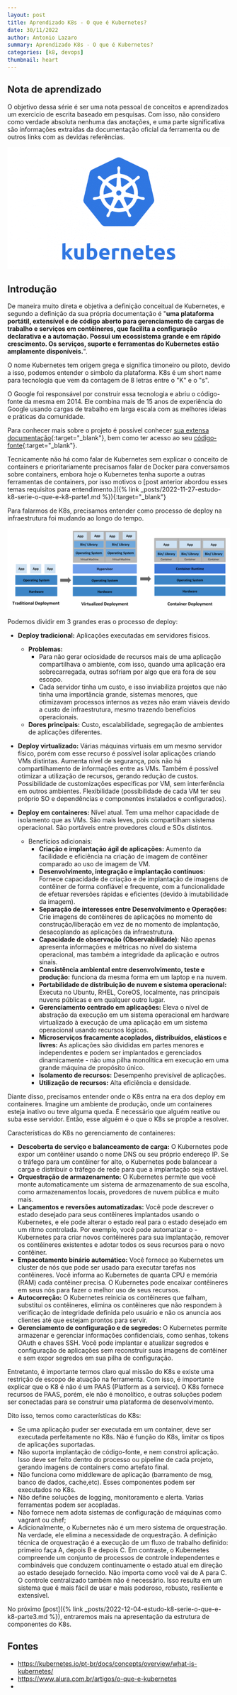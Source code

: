 ```yaml
---
layout: post
title: Aprendizado K8s - O que é Kubernetes?
date: 30/11/2022
author: Antonio Lazaro
summary: Aprendizado K8s - O que é Kubernetes?
categories: [k8, devops]
thumbnail: heart
---
```


## Nota de aprendizado

O objetivo dessa série é ser uma nota pessoal de conceitos e aprendizados um exercicio de escrita baseado em pesquisas. Com isso, não considero como verdade absoluta nenhuma das anotações, e uma parte significativa são informações extraídas da documentação oficial da ferramenta ou de outros links com as devidas referências.

![](/static/img/k8/k8-icon.png)
## Introdução

De maneira muito direta e objetiva a definição conceitual de Kubernetes, e segundo a definição da sua própria documentação é "__uma plataforma portátil, extensível e de código aberto para gerenciamento de cargas de trabalho e serviços em contêineres, que facilita a configuração declarativa e a automação. Possui um ecossistema grande e em rápido crescimento. Os serviços, suporte e ferramentas do Kubernetes estão amplamente disponíveis.__".

O nome Kubernetes tem origem grega e significa timoneiro ou piloto, devido a isso, podemos entender o simbolo da plataforma. K8s é um short name para tecnologia que vem da contagem de 8 letras entre o "K" e o "s". 

O Google foi responsável por construir essa tecnologia e abriu o código-fonte da mesma em 2014. Ele combina mais de 15 anos de experiência do Google usando cargas de trabalho em larga escala com as melhores ideias e práticas da comunidade.

Para conhecer mais sobre o projeto é possível conhecer [sua extensa documentação](https://kubernetes.io/docs/concepts/overview/){:target="\_blank"}, bem como ter acesso ao seu [código-fonte](https://github.com/kubernetes/kubernetes){:target="\_blank"}.

Tecnicamente não há como falar de Kubernetes sem explicar o conceito de containers e prioritariamente precisamos falar de Docker para conversamos sobre containers, embora hoje o Kubernetes tenha suporte a outras ferramentas de containers, por isso motivos o [post anterior abordou esses temas requisitos para entendimento.]({% link _posts/2022-11-27-estudo-k8-serie-o-que-e-k8-parte1.md %}){:target="\_blank"}

Para falarmos de K8s, precisamos entender como processo de deploy na infraestrutura foi mudando ao longo do tempo.

![](/static/img/k8/container_evolution.svg)

Podemos dividir em 3 grandes eras o processo de deploy:

- __Deploy tradicional:__ Aplicações executadas em servidores físicos.
    - __Problemas:__ 
        - Para não gerar ociosidade de recursos mais de uma aplicação compartilhava o ambiente, com isso, quando uma aplicação era sobrecarregada, outras sofriam por algo que era fora de seu escopo.
        - Cada servidor tinha um custo, e isso inviabiliza projetos que não tinha uma importância grande, sistemas menores, que otimizavam processos internos as vezes não eram viáveis devido a custo de infraestrutura, mesmo trazendo benefícios operacionais.
    - __Dores principais:__ Custo, escalabilidade, segregação de ambientes de aplicações diferentes.

- __Deploy virtualizado:__ Várias máquinas virtuais em um mesmo servidor físico, porém com esse recurso é possível isolar aplicações criando VMs distintas. Aumenta nível de segurança, pois não há compartilhamento de informações entre as VMs. Também é possível otimizar a utilização  de recursos, gerando redução de custos. Possibilidade de customizações especificas por VM, sem interferência em outros ambientes. Flexibilidade (possibilidade de cada VM ter seu próprio SO e dependências e componentes instalados e configurados).

- __Deploy em containeres:__ Nível atual. Tem uma melhor capacidade de isolamento que as VMs. São mais leves, pois compartilham sistema operacional. São portáveis entre provedores cloud e SOs distintos.
    - Benefícios adicionais:
        - __Criação e implantação ágil de aplicações:__ Aumento da facilidade e eficiência na criação de imagem de contêiner comparado ao uso de imagem de VM.
        - __Desenvolvimento, integração e implantação contínuos:__ Fornece capacidade de criação e de implantação de imagens de contêiner de forma confiável e frequente, com a funcionalidade de efetuar reversões rápidas e eficientes (devido à imutabilidade da imagem).
        - __Separação de interesses entre Desenvolvimento e Operações:__ Crie imagens de contêineres de aplicações no momento de construção/liberação em vez de no momento de implantação, desacoplando as aplicações da infraestrutura.
        - __Capacidade de observação (Observabilidade)__: Não apenas apresenta informações e métricas no nível do sistema operacional, mas também a integridade da aplicação e outros sinais.
        - __Consistência ambiental entre desenvolvimento, teste e produção:__ funciona da mesma forma em um laptop e na nuvem.
        - __Portabilidade de distribuição de nuvem e sistema operacional:__ Executa no Ubuntu, RHEL, CoreOS, localmente, nas principais nuvens públicas e em qualquer outro lugar.
        - __Gerenciamento centrado em aplicações:__ Eleva o nível de abstração da execução em um sistema operacional em hardware virtualizado à execução de uma aplicação em um sistema operacional usando recursos lógicos.
        - __Microserviços fracamente acoplados, distribuídos, elásticos e livres:__ As aplicações são divididas em partes menores e independentes e podem ser implantados e gerenciados dinamicamente - não uma pilha monolítica em execução em uma grande máquina de propósito único.
        - __Isolamento de recursos:__ Desempenho previsível de aplicações.
        - __Utilização de recursos:__ Alta eficiência e densidade.
    
Diante disso, precisamos entender onde o K8s entra na era dos deploy em containeres. Imagine um ambiente de produção, onde um containeres esteja inativo ou teve alguma queda. É necessário que alguém reative ou suba esse servidor. Então, esse alguém é o que o K8s se propõe a resolver.

Características do K8s no gerenciamento de containeres:

- __Descoberta de serviço e balanceamento de carga:__ O Kubernetes pode expor um contêiner usando o nome DNS ou seu próprio endereço IP. Se o tráfego para um contêiner for alto, o Kubernetes pode balancear a carga e distribuir o tráfego de rede para que a implantação seja estável.
- __Orquestração de armazenamento:__ O Kubernetes permite que você monte automaticamente um sistema de armazenamento de sua escolha, como armazenamentos locais, provedores de nuvem pública e muito mais.
- __Lançamentos e reversões automatizadas:__ Você pode descrever o estado desejado para seus contêineres implantados usando o Kubernetes, e ele pode alterar o estado real para o estado desejado em um ritmo controlada. Por exemplo, você pode automatizar o - Kubernetes para criar novos contêineres para sua implantação, remover os contêineres existentes e adotar todos os seus recursos para o novo contêiner.
- __Empacotamento binário automático:__ Você fornece ao Kubernetes um cluster de nós que pode ser usado para executar tarefas nos contêineres. Você informa ao Kubernetes de quanta CPU e memória (RAM) cada contêiner precisa. O Kubernetes pode encaixar contêineres em seus nós para fazer o melhor uso de seus recursos.
- __Autocorreção:__ O Kubernetes reinicia os contêineres que falham, substitui os contêineres, elimina os contêineres que não respondem à verificação de integridade definida pelo usuário e não os anuncia aos clientes até que estejam prontos para servir.
- __Gerenciamento de configuração e de segredos:__ O Kubernetes permite armazenar e gerenciar informações confidenciais, como senhas, tokens OAuth e chaves SSH. Você pode implantar e atualizar segredos e configuração de aplicações sem reconstruir suas imagens de contêiner e sem expor segredos em sua pilha de configuração.

Entretanto, é importante termos claro qual missão do K8s e existe uma restrição de escopo de atuação na ferramenta. Com isso, é importante explicar que o K8 é não é um PAAS (Platform as a service). O K8s fornece recursos de PAAS, porém, ele não é monolítico, e outras soluções podem ser conectadas para se construir uma plataforma de desenvolvimento.

Dito isso, temos como características do K8s:

- Se uma aplicação puder ser executada em um container, deve ser executada perfeitamente no K8s. Não é função do K8s, limitar os tipos de aplicações suportadas.
- Não suporta implantação de código-fonte, e nem constroi aplicação. Isso deve ser feito dentro do processo ou pipeline de cada projeto, gerando imagens de containers como artefato final.
- Não funciona como middleware de aplicação (barramento de msg, banco de dados, cache,etc). Esses componentes podem ser executados no K8s.
- Não define soluções de logging, monitoramento e alerta. Varias ferramentas podem ser acopladas.
- Não fornece nem adota sistemas de configuração de máquinas como vagrant ou chef;
- Adicionalmente, o Kubernetes não é um mero sistema de orquestração. Na verdade, ele elimina a necessidade de orquestração. A definição técnica de orquestração é a execução de um fluxo de trabalho definido: primeiro faça A, depois B e depois C. Em contraste, o Kubernetes compreende um conjunto de processos de controle independentes e combináveis que conduzem continuamente o estado atual em direção ao estado desejado fornecido. Não importa como você vai de A para C. O controle centralizado também não é necessário. Isso resulta em um sistema que é mais fácil de usar e mais poderoso, robusto, resiliente e extensível.

No próximo [post]({% link _posts/2022-12-04-estudo-k8-serie-o-que-e-k8-parte3.md %}), entraremos mais na apresentação da estrutura de componentes do K8s.

## Fontes

- https://kubernetes.io/pt-br/docs/concepts/overview/what-is-kubernetes/ 
- https://www.alura.com.br/artigos/o-que-e-kubernetes
- 